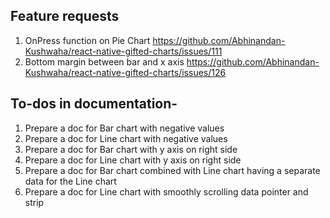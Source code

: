 ## Feature requests

1. OnPress function on Pie Chart https://github.com/Abhinandan-Kushwaha/react-native-gifted-charts/issues/111
2. Bottom margin between bar and x axis https://github.com/Abhinandan-Kushwaha/react-native-gifted-charts/issues/126

## To-dos in documentation-

1. Prepare a doc for Bar chart with negative values
2. Prepare a doc for Line chart with negative values
3. Prepare a doc for Bar chart with y axis on right side
4. Prepare a doc for Line chart with y axis on right side
5. Prepare a doc for Bar chart combined with Line chart having a separate data for the Line chart
6. Prepare a doc for Line chart with smoothly scrolling data pointer and strip
